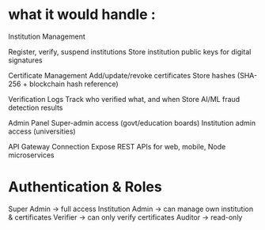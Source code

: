 # what it would handle :

Institution Management

Register, verify, suspend institutions
Store institution public keys for digital signatures

Certificate Management
Add/update/revoke certificates
Store hashes (SHA-256 + blockchain hash reference)

Verification Logs
Track who verified what, and when
Store AI/ML fraud detection results

Admin Panel
Super-admin access (govt/education boards)
Institution admin access (universities)

API Gateway Connection
Expose REST APIs for web, mobile, Node microservices

# Authentication & Roles

Super Admin → full access
Institution Admin → can manage own institution & certificates
Verifier → can only verify certificates
Auditor → read-only